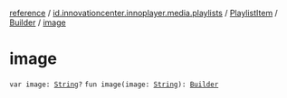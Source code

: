 [reference](../../../index.md) / [id.innovationcenter.innoplayer.media.playlists](../../index.md) / [PlaylistItem](../index.md) / [Builder](index.md) / [image](./image.md)

# image

`var image: `[`String`](https://kotlinlang.org/api/latest/jvm/stdlib/kotlin/-string/index.html)`?`
`fun image(image: `[`String`](https://kotlinlang.org/api/latest/jvm/stdlib/kotlin/-string/index.html)`): `[`Builder`](index.md)